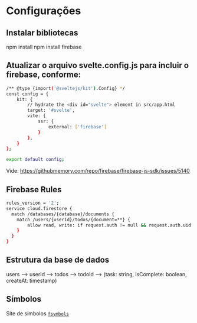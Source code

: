 # Configurações

## Instalar bibliotecas
npm install
npm install firebase

## Atualizar o arquivo **svelte.config.js** para incluir o **firebase**, conforme:

```bash
/** @type {import('@sveltejs/kit').Config} */
const config = {
	kit: {
		// hydrate the <div id="svelte"> element in src/app.html
		target: '#svelte',
		vite: {
			ssr: {
				external: ['firebase']
			}
		},
	}
};

export default config;
```

Vide: https://githubmemory.com/repo/firebase/firebase-js-sdk/issues/5140


## Firebase Rules

```bash
rules_version = '2';
service cloud.firestore {
  match /databases/{database}/documents {
    match /users/{userId}/todos/{document=**} {
    	allow read, write: if request.auth != null && request.auth.uid == userId;
    }
  }
}
```

## Estrutura da base de dados
users --> userId --> todos --> todoId --> (task: string, isComplete: boolean, createAt: timestamp)



## Símbolos
Site de símbolos [`fsymbols`](https://fsymbols.com/)